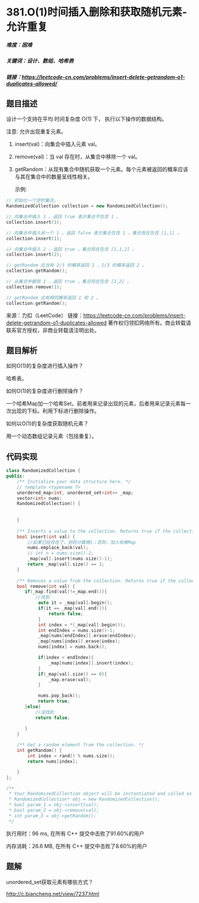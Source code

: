 # 381.O(1)时间插入删除和获取随机元素-允许重复

##### 难度：困难

##### 关键词：设计、数组、哈希表

##### 链接：https://leetcode-cn.com/problems/insert-delete-getrandom-o1-duplicates-allowed/

## 题目描述

设计一个支持在平均 时间复杂度 O(1) 下， 执行以下操作的数据结构。

注意: 允许出现重复元素。

1. insert(val)：向集合中插入元素 val。

2. remove(val)：当 val 存在时，从集合中移除一个 val。

3. getRandom：从现有集合中随机获取一个元素。每个元素被返回的概率应该与其在集合中的数量呈线性相关。

   示例:

```c++
// 初始化一个空的集合。
RandomizedCollection collection = new RandomizedCollection();

// 向集合中插入 1 。返回 true 表示集合不包含 1 。
collection.insert(1);

// 向集合中插入另一个 1 。返回 false 表示集合包含 1 。集合现在包含 [1,1] 。
collection.insert(1);

// 向集合中插入 2 ，返回 true 。集合现在包含 [1,1,2] 。
collection.insert(2);

// getRandom 应当有 2/3 的概率返回 1 ，1/3 的概率返回 2 。
collection.getRandom();

// 从集合中删除 1 ，返回 true 。集合现在包含 [1,2] 。
collection.remove(1);

// getRandom 应有相同概率返回 1 和 2 。
collection.getRandom();
```

来源：力扣（LeetCode）
链接：https://leetcode-cn.com/problems/insert-delete-getrandom-o1-duplicates-allowed
著作权归领扣网络所有。商业转载请联系官方授权，非商业转载请注明出处。

## 题目解析

如何O(1)的复杂度进行插入操作？

哈希表。

如何O(1)的复杂度进行删除操作？

一个哈希Map加一个哈希Set，前者用来记录出现的元素，后者用来记录元素每一次出现的下标。利用下标进行删除操作。

如何以O(1)的复杂度获取随机元素？

用一个动态数组记录元素（包括重复）。

## 代码实现

```c++
class RandomizedCollection {
public:
    /** Initialize your data structure here. */
    // template <typename T>
    unordered_map<int, unordered_set<int>> _map;
    vector<int> nums;
    RandomizedCollection() {
        
        
    }
    
    /** Inserts a value to the collection. Returns true if the collection did not already contain the specified element. */
    bool insert(int val) {
        //如果已经存在了，则将计数增1；否则，加入哈希Map
        nums.emplace_back(val);
        // int n = nums.size()-1;
        _map[val].insert(nums.size()-1);
        return _map[val].size() == 1;
    }
    
    /** Removes a value from the collection. Returns true if the collection contained the specified element. */
    bool remove(int val) {
       if(_map.find(val)!=_map.end()){
           //找到
            auto it = _map[val].begin();
            if(it == _map[val].end()){
                return false;
            }
            int index = *(_map[val].begin());
            int endIndex = nums.size()-1;
            _map[nums[endIndex]].erase(endIndex);
            _map[nums[index]].erase(index);
            nums[index] = nums.back();

            if(index < endIndex){
                _map[nums[index]].insert(index);
            }
            if(_map[val].size() == 0){
                _map.erase(val);
            }

            nums.pop_back();
            return true;
       }else{
           //没找到
           return false;

       }
    }
    
    /** Get a random element from the collection. */
    int getRandom() {
        int index = rand() % nums.size();
        return nums[index];

    }
};

/**
 * Your RandomizedCollection object will be instantiated and called as such:
 * RandomizedCollection* obj = new RandomizedCollection();
 * bool param_1 = obj->insert(val);
 * bool param_2 = obj->remove(val);
 * int param_3 = obj->getRandom();
 */
```

执行用时：96 ms, 在所有 C++ 提交中击败了91.60%的用户

内存消耗：26.6 MB, 在所有 C++ 提交中击败了8.60%的用户

## 题解

unordered_set获取元素有哪些方式？

http://c.biancheng.net/view/7237.html